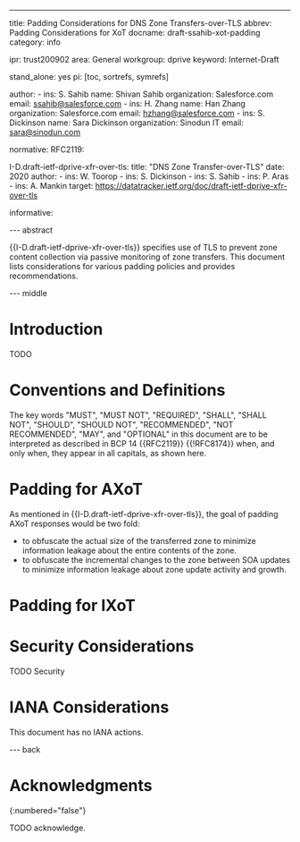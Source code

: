 --- 
title: Padding Considerations for DNS Zone Transfers-over-TLS
abbrev: Padding Considerations for XoT
docname: draft-ssahib-xot-padding
category: info

ipr: trust200902
area: General
workgroup: dprive
keyword: Internet-Draft

stand_alone: yes
pi: [toc, sortrefs, symrefs]

author:
    -
        ins: S. Sahib
        name: Shivan Sahib
        organization: Salesforce.com
        email: ssahib@salesforce.com
    -
        ins: H. Zhang
        name: Han Zhang
        organization: Salesforce.com
        email: hzhang@salesforce.com
    -
        ins: S. Dickinson
        name: Sara Dickinson
        organization: Sinodun IT
        email: sara@sinodun.com


normative:
  RFC2119:

  I-D.draft-ietf-dprive-xfr-over-tls:
    title: "DNS Zone Transfer-over-TLS"
    date: 2020
    author:
      - ins: W. Toorop
      - ins: S. Dickinson
      - ins: S. Sahib
      - ins: P. Aras
      - ins: A. Mankin
    target: https://datatracker.ietf.org/doc/draft-ietf-dprive-xfr-over-tls

informative:



--- abstract

{{I-D.draft-ietf-dprive-xfr-over-tls}} specifies use of TLS to prevent zone content collection via passive monitoring of zone transfers. This document lists considerations for various padding policies and provides recommendations.

--- middle

# Introduction

TODO


# Conventions and Definitions

The key words "MUST", "MUST NOT", "REQUIRED", "SHALL", "SHALL NOT", "SHOULD",
"SHOULD NOT", "RECOMMENDED", "NOT RECOMMENDED", "MAY", and "OPTIONAL" in this
document are to be interpreted as described in BCP 14 {{RFC2119}} {{!RFC8174}}
when, and only when, they appear in all capitals, as shown here.

# Padding for AXoT

As mentioned in {{I-D.draft-ietf-dprive-xfr-over-tls}}, the goal of padding AXoT responses would be two fold:

- to obfuscate the actual size of the transferred zone to minimize information leakage about the entire contents of the zone.
- to obfuscate the incremental changes to the zone between SOA updates to minimize information leakage about zone update activity and growth.


 

# Padding for IXoT


# Security Considerations

TODO Security


# IANA Considerations

This document has no IANA actions.



--- back

# Acknowledgments
{:numbered="false"}

TODO acknowledge.

